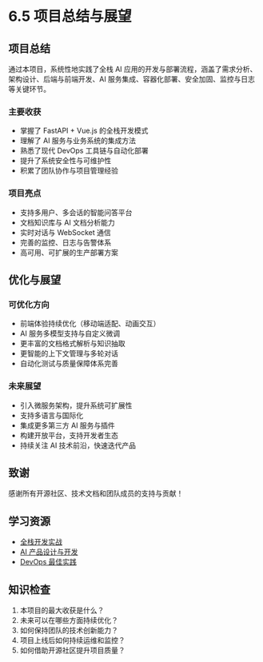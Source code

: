 # 6.5 项目总结与展望

## 项目总结

通过本项目，系统性地实践了全栈 AI 应用的开发与部署流程，涵盖了需求分析、架构设计、后端与前端开发、AI 服务集成、容器化部署、安全加固、监控与日志等关键环节。

### 主要收获
- 掌握了 FastAPI + Vue.js 的全栈开发模式
- 理解了 AI 服务与业务系统的集成方法
- 熟悉了现代 DevOps 工具链与自动化部署
- 提升了系统安全性与可维护性
- 积累了团队协作与项目管理经验

### 项目亮点
- 支持多用户、多会话的智能问答平台
- 文档知识库与 AI 文档分析能力
- 实时对话与 WebSocket 通信
- 完善的监控、日志与告警体系
- 高可用、可扩展的生产部署方案

## 优化与展望

### 可优化方向
- 前端体验持续优化（移动端适配、动画交互）
- AI 服务多模型支持与自定义微调
- 更丰富的文档格式解析与知识抽取
- 更智能的上下文管理与多轮对话
- 自动化测试与质量保障体系完善

### 未来展望
- 引入微服务架构，提升系统可扩展性
- 支持多语言与国际化
- 集成更多第三方 AI 服务与插件
- 构建开放平台，支持开发者生态
- 持续关注 AI 技术前沿，快速迭代产品

## 致谢

感谢所有开源社区、技术文档和团队成员的支持与贡献！

## 学习资源

- [全栈开发实战](https://fullstackopen.com/zh/)
- [AI 产品设计与开发](https://developer.aliyun.com/learning/roadmap/ai)
- [DevOps 最佳实践](https://roadmap.sh/devops)

## 知识检查

1. 本项目的最大收获是什么？
2. 未来可以在哪些方面持续优化？
3. 如何保持团队的技术创新能力？
4. 项目上线后如何持续运维和监控？
5. 如何借助开源社区提升项目质量？ 